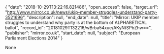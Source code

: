 {
  "date": "2018-10-29T13:22:16.821486", 
  "open_access": false, 
  "target_url": "http://www.mirror.co.uk/news/ukip-member-struggles-understand-party-3521696", 
  "description": null, 
  "end_date": null, 
  "title": "Mirror: UKIP member struggles to understand why party is at the bottom of ALPHABETICAL ballot", 
  "record_id": "20181029T132216/wBrba54xue/AKyNtSPbZhw==", 
  "publisher": "mirror.co.uk", 
  "start_date": null, 
  "subject": "European Parliament Elections 2014"
}

None